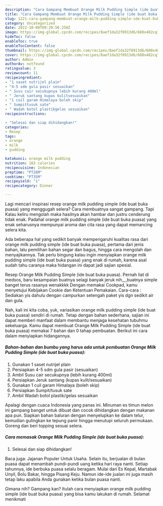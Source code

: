 ```yaml
---
description: "Cara Gampang Membuat Orange Milk Pudding Simple (ide buat buka puasa), Enak Banget"
title: "Cara Gampang Membuat Orange Milk Pudding Simple (ide buat buka puasa), Enak Banget"
slug: 1221-cara-gampang-membuat-orange-milk-pudding-simple-ide-buat-buka-puasa-enak-banget
category: Uncategorized
date: 2022-10-08T09:29:50.250Z
image: https://img-global.cpcdn.com/recipes/8aef1da32f8913d6/680x482cq70/orange-milk-pudding-simple-ide-buat-buka-puasa-foto-resep-utama.jpg
hideToc: false
enableToc: true
enableTocContent: false
thumbnail: https://img-global.cpcdn.com/recipes/8aef1da32f8913d6/680x482cq70/orange-milk-pudding-simple-ide-buat-buka-puasa-foto-resep-utama.jpg
cover: https://img-global.cpcdn.com/recipes/8aef1da32f8913d6/680x482cq70/orange-milk-pudding-simple-ide-buat-buka-puasa-foto-resep-utama.jpg
author: Admin
authorAv: notfound
ratingvalue: 3
reviewcount: 11
recipeingredient:
- "1 saset nutrijel plain"
- "4-5 sdm gula pasir sesuaikan"
- " Susu cair secukupnya lebih kurang 400ml"
- " Jeruk santang kupas kulitsesuaikan"
- "1 cuil garam Himalaya boleh skip"
- " Sumpittusuk sate"
- " Wadah botol plastikgelas sesuaikan"
recipeinstructions:

- "Selesai dan siap dihidangkan!"
categories:
- Resep
tags:
- orange
- milk
- pudding

katakunci: orange milk pudding 
nutrition: 163 calories
recipecuisine: Indonesian
preptime: "PT26M"
cooktime: "PT35M"
recipeyield: "1"
recipecategory: Dinner

---
```



Lagi mencari inspirasi resep orange milk pudding simple (ide buat buka puasa) yang menggugah selera? Cara membuatnya sangat gampang. Tapi Kalau keliru mengolah maka hasilnya akan hambar dan justru cenderung tidak enak. Padahal orange milk pudding simple (ide buat buka puasa) yang enak seharusnya mempunyai aroma dan cita rasa yang dapat memancing selera kita.


Ada beberapa hal yang sedikit banyak mempengaruhi kualitas rasa dari orange milk pudding simple (ide buat buka puasa), pertama dari jenis bahan, lalu pemilihan bahan segar dan bagus, hingga cara mengolah dan menyajikannya. Tak perlu bingung kalau ingin menyiapkan orange milk pudding simple (ide buat buka puasa) yang enak di rumah, karena asal sudah tahu caranya maka hidangan ini dapat jadi sajian spesial.

Resep Orange Milk Pudding Simple (ide buat buka puasa). Pernah liat di medsos, baru kesampaian buatnya selagi banyak jeruk nih,,,,buatnya simple banget terus rasanya wenakkkk Dengan memakai Cookpad, kamu menyetujui Kebijakan Cookie dan Ketentuan Pemakaian. Cara-cara : Sediakan yis dahulu dengan campurkan setengah paket yis dgn sedikit air dan gula.


Nah, kali ini kita coba, yuk, variasikan orange milk pudding simple (ide buat buka puasa) sendiri di rumah. Tetap dengan bahan sederhana, sajian ini dapat memberi manfaat dalam membantu menjaga kesehatan tubuhmu sekeluarga. Kamu dapat membuat Orange Milk Pudding Simple (ide buat buka puasa) memakai 7 bahan dan 0 tahap pembuatan. Berikut ini cara dalam menyiapkan hidangannya.

<!--inarticleads1-->

##### Bahan-bahan dan bumbu yang harus ada untuk pembuatan Orange Milk Pudding Simple (ide buat buka puasa):

1. Gunakan 1 saset nutrijel plain
1. Persiapkan 4-5 sdm gula pasir (sesuaikan)
1. Ambil  Susu cair secukupnya (lebih kurang 400ml)
1. Persiapkan  Jeruk santang (kupas kulit/sesuaikan)
1. Gunakan 1 cuil garam Himalaya (boleh skip)
1. Persiapkan  Sumpit/tusuk sate
1. Ambil  Wadah botol plastik/gelas sesuaikan


Apalagi dengan cuaca Indonesia yang panas ini. Minuman es timun melon ini gampang banget untuk dibuat dan cocok dihidangkan dengan makanan apa pun. Siapkan bahan baluran dengan menyelupkan ke dalam telur, kemudian gulingkan ke tepung panir hingga menutupi seluruh permukaan. Goreng dan beri topping sesuai selera. 

<!--inarticleads2-->

##### Cara memasak Orange Milk Pudding Simple (ide buat buka puasa):


1. Selesai dan siap dihidangkan!

Baca juga: Jajanan Populer Untuk Usaha. Selain itu, berjualan di bulan puasa dapat menambah pundi-pundi uang ketika hari raya nanti. Setiap tahunnya, ide berbuka puasa selalu beragam. Mulai dari Es Kepal, Martabak Unyil, Bolu Bakar, hingga Pisang Keju. Namun ide-ide jualan ini juga masih tetap laku apabila Anda gunakan ketika bulan puasa nanti. 

Gimana nih? Gampang kan? Itulah cara menyiapkan orange milk pudding simple (ide buat buka puasa) yang bisa kamu lakukan di rumah. Selamat menikmati
